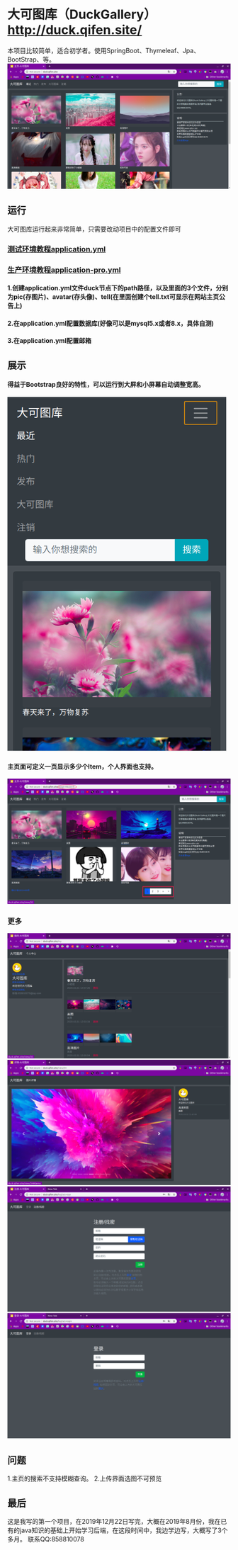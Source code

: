 # 大可图库（DuckGallery）http://duck.qifen.site/
本项目比较简单，适合初学者。使用SpringBoot、Thymeleaf、Jpa、BootStrap、等。
![主页展示](https://github.com/lijialuG/qifen/blob/master/Screenshot%20from%202020-03-31%2016-16-18.png?raw=true)

## 运行
大可图库运行起来非常简单，只需要改动项目中的配置文件即可
### [测试环境教程application.yml](https://github.com/lijialuG/qifen/blob/master/src/main/resources/application.yml)
### [生产环境教程application-pro.yml](https://github.com/lijialuG/qifen/blob/master/src/main/resources/application-pro.yml)

#### 1.创建application.yml文件duck节点下的path路径，以及里面的3个文件，分别为pic(存图片)、avatar(存头像)、tell(在里面创建个tell.txt可显示在网站主页公告上)
#### 2.在application.yml配置数据库(好像可以是mysql5.x或者8.x，具体自测)
#### 3.在application.yml配置邮箱

## 展示
#### 得益于Bootstrap良好的特性，可以运行到大屏和小屏幕自动调整宽高。
![小屏幕](https://github.com/lijialuG/qifen/blob/master/image.png?raw=true)

#### 主页面可定义一页显示多少个Item，个人界面也支持。
![页面显示](https://github.com/lijialuG/qifen/blob/master/DeepinScreenshot_google-chrome_20200331164230.png?raw=true)

### 更多
![个人](https://github.com/lijialuG/qifen/blob/master/Screenshot%20from%202020-03-31%2016-46-56.png?raw=true)
![查看](https://github.com/lijialuG/qifen/blob/master/Screenshot%20from%202020-03-31%2016-51-18.png?raw=true)
![注册](https://github.com/lijialuG/qifen/blob/master/Screenshot%20from%202020-03-31%2016-57-23.png?raw=true)
![登陆](https://github.com/lijialuG/qifen/blob/master/Screenshot%20from%202020-03-31%2016-56-28.png?raw=true)

## 问题
1.主页的搜索不支持模糊查询。
2.上传界面选图不可预览

## 最后
这是我写的第一个项目，在2019年12月22日写完，大概在2019年8月份，我在已有的java知识的基础上开始学习后端，在这段时间中，我边学边写，大概写了3个多月。
联系QQ:858810078




